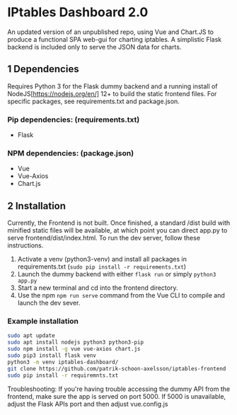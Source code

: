 # IPtables Dashboard 2.0

An updated version of an unpublished repo, using Vue and Chart.JS to produce a functional SPA web-gui for charting iptables. A simplistic Flask backend is included only to serve the JSON data for charts.

## 1 Dependencies

Requires Python 3 for the Flask dummy backend and a running install of NodeJS[https://nodejs.org/en/] 12+ to build the static frontend files. For specific packages, see requirements.txt and package.json.

### Pip dependencies: (requirements.txt)

* Flask

### NPM dependencies: (package.json)

* Vue
* Vue-Axios
* Chart.js

## 2 Installation

Currently, the Frontend is not built. Once finished, a standard /dist build with minified static files will be available, at which point you can direct app.py to serve frontend/dist/index.html. To run the dev server, follow these instructions.

1. Activate a venv (python3-venv) and install all packages in requirements.txt (`sudo pip install -r requirements.txt`)
2. Launch the dummy backend with either `flask run` or simply `python3 app.py`
3. Start a new terminal and cd into the frontend directory.
4. Use the npm `npm run serve` command from the Vue CLI to compile and launch the dev sever.

### Example installation

```bash
sudo apt update
sudo apt install nodejs python3 python3-pip 
sudo npm install -g vue vue-axios chart.js
sudo pip3 install flask venv
python3 -m venv iptables-dashboard/
git clone https://github.com/patrik-schoon-axelsson/iptables-frontend
sudo pip install -r requiremnts.txt
```

Troubleshooting: If you're having trouble accessing the dummy API from the frontend, make sure the app is served on port 5000. If 5000 is unavailable, adjust the Flask APIs port and then adjust vue.config.js

